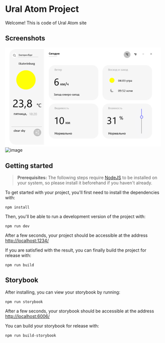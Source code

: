 # Ural Atom Project

Welcome! This is code of Ural Atom site 

## Screenshots
<img width="1470" alt="image" src="https://github.com/zluxy/zluxiaweather/blob/main/Resources/screen.png">

<img width="1370" alt="image" src="https://github.com/zluxy/zluxiaweather/blob/main/iconsdemo1.png">



## Getting started

> **Prerequisites:**
> The following steps require [NodeJS](https://nodejs.org/en/) to be installed on your system, so please
> install it beforehand if you haven't already.

To get started with your project, you'll first need to install the dependencies with:

```
npm install
```

Then, you'll be able to run a development version of the project with:

```
npm run dev
```

After a few seconds, your project should be accessible at the address
[http://localhost:1234/](http://localhost:1234/)


If you are satisfied with the result, you can finally build the project for release with:

```
npm run build
```

## Storybook

After installing, you can view your storybook by running:

```
npm run storybook
```

After a few seconds, your storybook should be accessible at the address
[http://localhost:6006/](http://localhost:6006/)

You can build your storybook for release with:

```
npm run build-storybook
```

